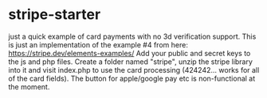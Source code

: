 # stripe-starter
just a quick example of card payments with no 3d verification support. 
This is just an implementation of the example #4 from here: https://stripe.dev/elements-examples/
Add your public and secret keys to the js and php files.
Create a folder named "stripe", unzip the stripe library into it and visit index.php to use the card processing (424242... works for all of the card fields). The button for apple/google pay etc is non-functional at the moment.
